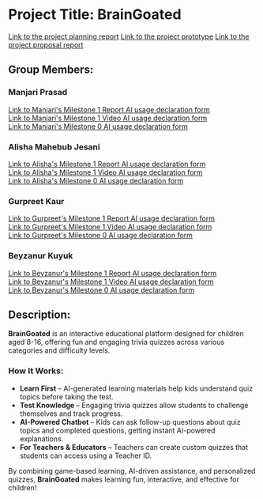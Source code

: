 # Project Title: BrainGoated

[Link to the project planning report](docs/ProjectPlanningReport_Group11.pdf) 
[Link to the project prototype](https://www.figma.com/proto/qPQ5OmbuZX0GfM0ORjTRY7/BrainGoated-High-Fidelity?node-id=1-7918&p=f&t=iyIZPMzAKc8B15mS-1&scaling=min-zoom&content-scaling=fixed&page-id=0%3A1&starting-point-node-id=1%3A7918) 
[Link to the project proposal report](docs/ProjectProposalReport_Group11.pdf)

## Group Members: 
### Manjari Prasad  
[Link to Manjari's Milestone 1 Report AI usage declaration form](docs/M1_Report_AI_Declaration_Manjari_Prasad_Seeja_301587588.pdf)  
[Link to Manjari's Milestone 1 Video AI usage declaration form](docs/M1_Video_AI_Declaration_Manjari_Prasad_Seeja_301587588.pdf)  
[Link to Manjari's Milestone 0 AI usage declaration form](docs/M0_AI_Declaration_Manjari_Prasad_Seeja_301587588.pdf)  

### Alisha Mahebub Jesani  
[Link to Alisha's Milestone 1 Report AI usage declaration form](docs/M0_AI_Disclosure_Alisha_Mahebub_Jesani_301591998.pdf)  
[Link to Alisha's Milestone 1 Video AI usage declaration form](docs/M0_AI_Disclosure_Alisha_Mahebub_Jesani_301591998.pdf)  
[Link to Alisha's Milestone 0 AI usage declaration form](docs/M0_AI_Disclosure_Alisha_Mahebub_Jesani_301591998.pdf)  

### Gurpreet Kaur  
[Link to Gurpreet's Milestone 1 Report AI usage declaration form](docs/M0_AI_Disclosure_Gupreet_Kaur_301575453.pdf)  
[Link to Gurpreet's Milestone 1 Video AI usage declaration form](docs/M0_AI_Disclosure_Gupreet_Kaur_301575453.pdf)  
[Link to Gurpreet's Milestone 0 AI usage declaration form](docs/M0_AI_Disclosure_Gupreet_Kaur_301575453.pdf)  

### Beyzanur Kuyuk  
[Link to Beyzanur's Milestone 1 Report AI usage declaration form](docs/M1_Report_AI_Declaration_Beyzanur_Kuyuk_301591586.pdf)  
[Link to Beyzanur's Milestone 1 Video AI usage declaration form](docs/M1_Video_AI_Declaration_Beyzanur_Kuyuk_301591586.pdf)  
[Link to Beyzanur's Milestone 0 AI usage declaration form](docs/M0_AI_Declaration_Beyzanur_Kuyuk_301591586.pdf)  

## Description:
**BrainGoated** is an interactive educational platform designed for children aged 8-16, offering fun and engaging trivia quizzes across various categories and difficulty levels.

### **How It Works:**
- **Learn First** – AI-generated learning materials help kids understand quiz topics before taking the test.
- **Test Knowledge** – Engaging trivia quizzes allow students to challenge themselves and track progress.
- **AI-Powered Chatbot** – Kids can ask follow-up questions about quiz topics and completed questions, getting instant AI-powered explanations.
- **For Teachers & Educators** – Teachers can create custom quizzes that students can access using a Teacher ID.

By combining game-based learning, AI-driven assistance, and personalized quizzes, **BrainGoated** makes learning fun, interactive, and effective for children!
